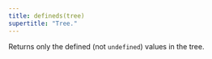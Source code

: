 ```yaml
---
title: defineds(tree)
supertitle: "Tree."
---
```


Returns only the defined (not `undefined`) values in the tree.
